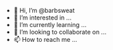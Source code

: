 - 👋 Hi, I’m @barbsweat
- 👀 I’m interested in ...
- 🌱 I’m currently learning ...
- 💞️ I’m looking to collaborate on ...
- 📫 How to reach me ...

<!---
barbsweat/barbsweat is a ✨ special ✨ repository because its `README.md` (this file) appears on your GitHub profile.
You can click the Preview link to take a look at your changes.
--->
